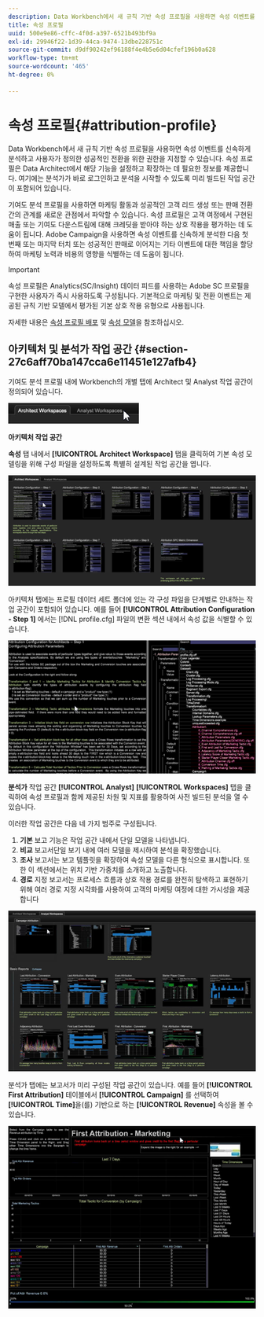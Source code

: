 ```yaml
---
description: Data Workbench에서 새 규칙 기반 속성 프로필을 사용하면 속성 이벤트를 신속하게 분석하고 사용자가 정의한 성공적인 전환을 위한 권한을 지정할 수 있습니다. 속성 프로필은 Data Architect에서 해당 기능을 설정하고 확장하는 데 필요한 정보를 제공합니다. 여기에는 분석가가 바로 로그인하고 분석을 시작할 수 있도록 미리 빌드된 작업 공간이 포함되어 있습니다.
title: 속성 프로필
uuid: 500e9e86-cffc-4f0d-a397-6521b493bf9a
exl-id: 29946f22-1d39-44ca-9474-13dbe228751c
source-git-commit: d9df90242ef96188f4e4b5e6d04cfef196b0a628
workflow-type: tm+mt
source-wordcount: '465'
ht-degree: 0%

---
```


# 속성 프로필{#attribution-profile}

Data Workbench에서 새 규칙 기반 속성 프로필을 사용하면 속성 이벤트를 신속하게 분석하고 사용자가 정의한 성공적인 전환을 위한 권한을 지정할 수 있습니다. 속성 프로필은 Data Architect에서 해당 기능을 설정하고 확장하는 데 필요한 정보를 제공합니다. 여기에는 분석가가 바로 로그인하고 분석을 시작할 수 있도록 미리 빌드된 작업 공간이 포함되어 있습니다.

기여도 분석 프로필을 사용하면 마케팅 활동과 성공적인 고객 리드 생성 또는 판매 전환 간의 관계를 새로운 관점에서 파악할 수 있습니다. 속성 프로필은 고객 여정에서 구현된 매출 또는 기여도 다운스트림에 대해 크레딧을 받아야 하는 상호 작용을 평가하는 데 도움이 됩니다. Adobe Campaign을 사용하면 속성 이벤트를 신속하게 분석한 다음 첫 번째 또는 마지막 터치 또는 성공적인 판매로 이어지는 기타 이벤트에 대한 책임을 할당하여 마케팅 노력과 비용의 영향을 식별하는 데 도움이 됩니다.

<!-- <a id="section_648A288E4CA84D579884BC161085C4D5"></a> -->

>[!IMPORTANT]
>
>속성 프로필은 Analytics(SC/Insight) 데이터 피드를 사용하는 Adobe SC 프로필을 구현한 사용자가 즉시 사용하도록 구성됩니다. 기본적으로 마케팅 및 전환 이벤트는 제공된 규칙 기반 모델에서 평가된 기본 상호 작용 유형으로 사용됩니다.

자세한 내용은 [속성 프로필 배포](../../../../home/c-get-started/c-attribution-profiles/c-rules-attrib/c-attrib-profile-deploy.md#concept-fbcb5800cd6a40cc901e61f3882988c0) 및 [속성 모델](../../../../home/c-get-started/c-attribution-profiles/c-rules-attrib/c-attrib-models.md#concept-e209c7e86a5c4008ad6d78fdf4ea032d)을 참조하십시오.

## 아키텍처 및 분석가 작업 공간 {#section-27c6aff70ba147cca6e11451e127afb4}

기여도 분석 프로필 내에 Workbench의 개별 탭에 Architect 및 Analyst 작업 공간이 정의되어 있습니다.

![](assets/attribution_profile_tabs.png)

**아키텍처 작업 공간**

**속성** 탭 내에서 **[!UICONTROL Architect Workspace]** 탭을 클릭하여 기본 속성 모델링을 위해 구성 파일을 설정하도록 특별히 설계된 작업 공간을 엽니다.

![](assets/attribution_profile_arch.png)

아키텍처 탭에는 프로필 데이터 세트 폴더에 있는 각 구성 파일을 단계별로 안내하는 작업 공간이 포함되어 있습니다. 예를 들어 **[!UICONTROL Attribution Configuration - Step 1]** 에서는 [!DNL profile.cfg] 파일의 변환 섹션 내에서 속성 값을 식별할 수 있습니다.

![](assets/attribution_profile_arch_step1.png)

**분석가** 작업 공간  **[!UICONTROL Analyst]** **[!UICONTROL Workspaces]** 탭을 클릭하여 속성 프로필과 함께 제공된 차원 및 지표를 활용하여 사전 빌드된 분석을 열 수 있습니다.

이러한 작업 공간은 다음 네 가지 범주로 구성됩니다.

1. **기본** 보고 기능은 작업 공간 내에서 단일 모델을 나타냅니다.
1. **비교** 보고서단일 보기 내에 여러 모델을 제시하여 분석을 확장했습니다.
1. **조사** 보고서는 보고 템플릿을 확장하여 속성 모델을 다른 형식으로 표시합니다. 또한 이 섹션에서는 위치 기반 가중치를 소개하고 노출합니다.
1. **경로** 지정 보고서는 프로세스 흐름과 상호 작용 경로를 완전히 탐색하고 표현하기 위해 여러 경로 지정 시각화를 사용하여 고객의 마케팅 여정에 대한 가시성을 제공합니다

![](assets/attribution_profile_analyst.png)

분석가 탭에는 보고서가 미리 구성된 작업 공간이 있습니다. 예를 들어 **[!UICONTROL First Attribution]** 테이블에서 **[!UICONTROL Campaign]** 를 선택하여 **[!UICONTROL Time]**&#x200B;을(를) 기반으로 하는 **[!UICONTROL Revenue]** 속성을 볼 수 있습니다.

![](assets/attribution_profile_analyst_step1.png)

